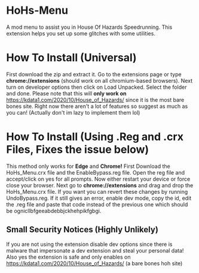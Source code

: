 # HoHs-Menu
A mod menu to assist you in House Of Hazards Speedrunning. This extension helps you set up some glitches with some utilities. 

# How To Install (Universal)
First download the zip and extract it. Go to the extensions page or type **chrome://extensions** (should work on all chromium-based browsers). Next turn on developer options then click on Load Unpacked. Select the folder and done. Please note that this will **only work on** https://kdata1.com/2020/10/House_of_Hazards/ since it is the most bare bones site. Right now there aren't a lot of features so suggest as much as you can! (Actually don't im lazy to implement them lol)

# How To Install (Using .Reg and .crx Files, Fixes the issue below)
This method only works for **Edge** and **Chrome!** First Download the HoHs_Menu.crx file and the EnableBypass.reg file. Open the reg file and accept/click on yes for all prompts. Now either restart your device or force close your browser. Next go to **chrome://extensions** and drag and drop the HoHs_Menu.crx file. If you want you can revert these changes by running UndoBypass.reg. If it still gives an error, enable dev mode, copy the id, edit the .reg file and paste that code instead of the previous one which should be ognicllbfgeeabdebbjckhehpikfgbgi.

## Small Security Notices (Highly Unlikely)
If you are not using the extension disable dev options since there is malware that impersonate a dev extension and steal your personal data! Also yes the extension is safe and only enables on https://kdata1.com/2020/10/House_of_Hazards/ (a bare bones hoh site)
